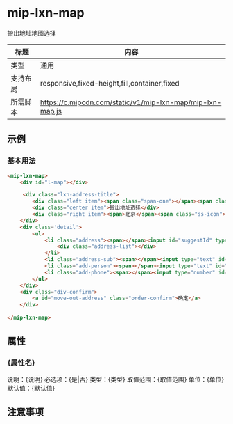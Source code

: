 # mip-lxn-map

搬出地址地图选择

标题|内容
----|----
类型|通用
支持布局|responsive,fixed-height,fill,container,fixed
所需脚本|https://c.mipcdn.com/static/v1/mip-lxn-map/mip-lxn-map.js

## 示例

### 基本用法
```html
<mip-lxn-map>
    <div id="l-map"></div> 

     <div class="lxn-address-title">
        <div class="left item"><span class="span-one"></span><span class="span-two"></span></div>
        <div class="center item">搬出地址选择</div>
        <div class="right item"><span>北京</span><span class="ss-icon"></span></div>
    </div>
    <div class='detail'>
        <ul>
            <li class="address"><span></span><input id="suggestId" type="text" placeholder="请输入搬出地址(必填)">
                <div class="address-list"></div>
            </li>
            <li class="address-sub"><span></span><input type="text" id="move-out-xx" placeholder="详细信息,如几号楼几单元(选填)"></li>
            <li class="add-person"><span></span><input type="text" id="move-out-person" placeholder="联系人(选填)"></li>
            <li class="add-phone"><span></span><input type="number" id="move-out-phone" placeholder="联系电话(选填)"></li>
        </ul>
    </div>
    <div class="div-confirm">
        <a id="move-out-address" class="order-confirm">确定</a>
    </div>
   
</mip-lxn-map>
```

## 属性

### {属性名}

说明：{说明}
必选项：{是|否}
类型：{类型}
取值范围：{取值范围}
单位：{单位}
默认值：{默认值}

## 注意事项

